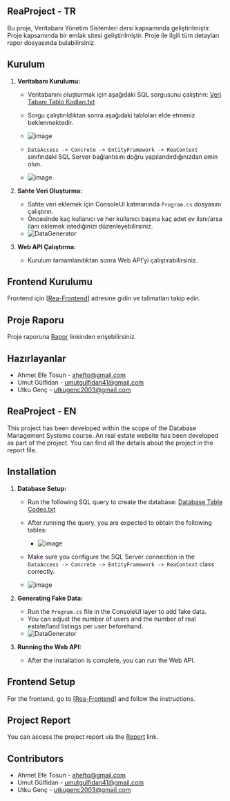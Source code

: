 
## ReaProject - TR
Bu proje, Veritabanı Yönetim Sistemleri dersi kapsamında geliştirilmiştir. Proje kapsamında bir emlak sitesi geliştirilmiştir. Proje ile ilgili tüm detayları rapor dosyasında bulabilirsiniz.

## Kurulum

1. **Veritabanı Kurulumu:**
   - Veritabanını oluşturmak için aşağıdaki SQL sorgusunu çalıştırın:
      [Veri Tabanı Tablo Kodları.txt](https://github.com/umutgulfidan/ReaProject/files/15175657/Veri.Tabani.Tablo.Kodlari.txt)

   - Sorgu çalıştırıldıktan sonra aşağıdaki tabloları elde etmeniz beklenmektedir.
    - ![image](https://github.com/umutgulfidan/ReaProject/assets/127475996/3ea7e77f-1011-4b6f-ae9a-a6aa23a955ae)

   - `DataAccess -> Concrete -> EntityFramework -> ReaContext` sınıfındaki SQL Server bağlantısını doğru yapılandırdığınızdan emin olun.
   - ![image](https://github.com/umutgulfidan/ReaProject/assets/127475996/433e6529-497a-486f-918d-cd3076a73aef)


1. **Sahte Veri Oluşturma:**
   - Sahte veri eklemek için ConsoleUI katmanında `Program.cs` dosyasını çalıştırın.
   - Öncesinde kaç kullanıcı ve her kullanıcı başına kaç adet ev ilanı/arsa ilanı eklemek istediğinizi düzenleyebilirsiniz.
   - ![DataGenerator](https://github.com/umutgulfidan/ReaProject/assets/127475996/f49147b2-dc7b-43c9-8728-6ac3c0a6f0e5)


2. **Web API Çalıştırma:**
   - Kurulum tamamlandıktan sonra Web API'yi çalıştırabilirsiniz.

## Frontend Kurulumu

Frontend için [[Rea-Frontend](https://github.com/Utku-Genc/Rea-Frontend)] adresine gidin ve talimatları takip edin.

## Proje Raporu

Proje raporuna [Rapor](https://github.com/umutgulfidan/ReaProject/files/15212558/26_rapor.pdf) linkinden erişebilirsiniz.


## Hazırlayanlar

- Ahmet Efe Tosun - ahefto@gmail.com
- Umut Gülfidan - umutgulfidan41@gmail.com
- Utku Genç - utkugenc2003@gmail.com



## ReaProject - EN
This project has been developed within the scope of the Database Management Systems course. An real estate website has been developed as part of the project. You can find all the details about the project in the report file.

## Installation

1. **Database Setup:**
   - Run the following SQL query to create the database:
     [Database Table Codes.txt](https://github.com/umutgulfidan/ReaProject/files/15175657/Database.Table.Codes.txt)

   - After running the query, you are expected to obtain the following tables:
     - ![image](https://github.com/umutgulfidan/ReaProject/assets/127475996/3ea7e77f-1011-4b6f-ae9a-a6aa23a955ae)

   - Make sure you configure the SQL Server connection in the `DataAccess -> Concrete -> EntityFramework -> ReaContext` class correctly.
   - ![image](https://github.com/umutgulfidan/ReaProject/assets/127475996/433e6529-497a-486f-918d-cd3076a73aef)

2. **Generating Fake Data:**
   - Run the `Program.cs` file in the ConsoleUI layer to add fake data.
   - You can adjust the number of users and the number of real estate/land listings per user beforehand.
   - ![DataGenerator](https://github.com/umutgulfidan/ReaProject/assets/127475996/71c9de42-9f7a-4b61-8e48-10dd239a6c6c)

3. **Running the Web API:**
   - After the installation is complete, you can run the Web API.

## Frontend Setup

For the frontend, go to [[Rea-Frontend](https://github.com/Utku-Genc/Rea-Frontend)] and follow the instructions.

## Project Report

You can access the project report via the [Report](https://github.com/umutgulfidan/ReaProject/files/15212558/26_rapor.pdf) link.

## Contributors

- Ahmet Efe Tosun - ahefto@gmail.com
- Umut Gülfidan - umutgulfidan41@gmail.com
- Utku Genç - utkugenc2003@gmail.com
